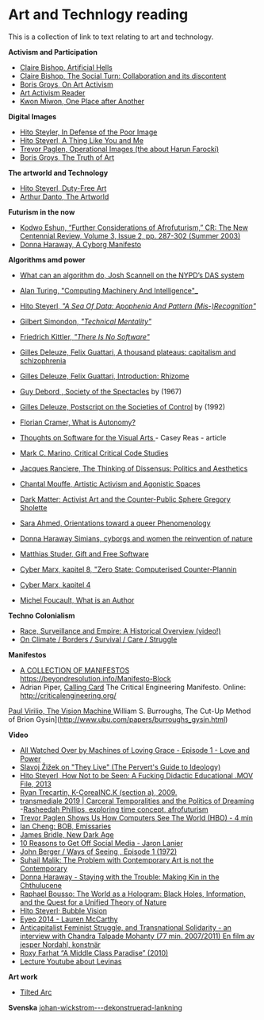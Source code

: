 # Art and Technlogy reading

This is a collection of link to text relating to art and technology.

**Activism and Participation**
- [Claire Bishop, Artificial Hells](https://selforganizedseminar.files.wordpress.com/2011/08/bishop-claire-artificial-hells-participatory-art-and-politics-spectatorship.pdf)
- [Claire Bishop, The Social Turn: Collaboration and its discontent](https://www.gc.cuny.edu/CUNY_GC/media/CUNY-Graduate-Center/PDF/Art%20History/Claire%20Bishop/Social-Turn.pdf) 
- [Boris Groys, On Art Activism](http://www.e-flux.com/journal/56/60343/on-art-activism/)
- [Art Activism Reader](https://www.dropbox.com/s/519zt6f8uibx3az/art-activism-reader.pdf?dl=0)
- [Kwon Miwon, One Place after Another](https://monoskop.org/images/d/d3/Kwon_Miwon_One_Place_after_Another_Site-Specific_Art_and_Locational_Identity.pdf)

**Digital Images** 
- [Hito Steyler, In Defense of the Poor Image](http://www.e-flux.com/journal/10/61362/in-defense-of-the-poor-image/)
- [Hito Steyerl, A Thing Like You and Me](https://www.e-flux.com/journal/15/61298/a-thing-like-you-and-me/)
- [Trevor Paglen, Operational Images (the about Harun Farocki)](http://worker01.e-flux.com/pdf/article_8990555.pdf)
- [Boris Groys, The Truth of Art](https://www.e-flux.com/journal/71/60513/the-truth-of-art/)


**The artworld and Technology** 
- [Hito Steyerl, Duty-Free Art](https://www.e-flux.com/journal/63/60894/duty-free-art/)
- [Arthur Danto, The Artworld](http://faculty.georgetown.edu/irvinem/visualarts/Danto-Artworld.pdf)

**Futurism in the now** 
- [Kodwo Eshun, “Further Considerations of Afrofuturism,” CR: The New Centennial Review, Volume 3, Issue 2, pp. 287-302 (Summer 2003)](https://growingrootsnyc.files.wordpress.com/2012/05/eshun-further-considerations-on-afrofuturism2.pdf)
- [Donna Haraway, A Cyborg Manifesto](http://faculty.georgetown.edu/irvinem/theory/Haraway-CyborgManifesto-1.pdf)

**Algorithms amd power** 
- [What can an algorithm do, Josh Scannell on the NYPD’s DAS system](http://dismagazine.com/discussion/72975/josh-scannell-what-can-an-algorithm-do/)
- [Alan Turing, "Computing Machinery And Intelligence"_](http://www.loebner.net/Prizef/TuringArticle.html)
- [Hito Steyerl, _"A Sea Of Data: Apophenia And Pattern (Mis-)Recognition"_](https://github.com/publicityreform/findbyimage/blob/master/readings/steyerl.pdf)
- [Gilbert Simondon, _"Technical Mentality"_](https://github.com/publicityreform/findbyimage/blob/master/readings/simondon.pdf)
- [Friedrich Kittler, _"There Is No Software"_](http://classes.dma.ucla.edu/Fall14/252A/readings/kittler-there-is-no-software.pdf)
- [Gilles Deleuze, Felix Guattari, A thousand plateaus: capitalism and schizophrenia](https://libcom.org/files/A%20Thousand%20Plateaus.pdf)
- [Gilles Deleuze, Felix Guattari, Introduction: Rhizome](http://interconnected.org/home/more/2005/06/1000Plateaus00Rhizome.pdf)
- [Guy Debord , Society of the Spectacles](https://www.marxists.org/reference/archive/debord/society.htm) by (1967)
- [Gilles Deleuze, Postscript on the Societies of Control](https://theanarchistlibrary.org/library/gilles-deleuze-postscript-on-the-societies-of-control.pdf) by  (1992)
- [Florian Cramer, What is Autonomy?](https://autonomousfabric.org/text/what-is-autonomy)
- [Thoughts on Software for the Visual Arts
](https://medium.com/@ProcessingOrg/thoughts-on-software-a8a82c95e1ad) - Casey Reas - article
- [Mark C. Marino, Critical Critical Code Studies](http://www.electronicbookreview.com/thread/electropoetics/codology)

- [Jacques Ranciere, The Thinking of Dissensus: Politics and Aesthetics](http://chtodelat.org/wp-content/uploads/2006/08/ranciere_-thinking_of_dissensus_2011.pdf)
- [Chantal Mouffe, Artistic Activism and Agonistic Spaces](http://www.artandresearch.org.uk/v1n2/pdfs/mouffe.pdf)
- [Dark Matter: Activist Art and the Counter-Public Sphere Gregory Sholette](http://www.gregorysholette.com/wp-content/uploads/2011/04/05_darkmattertwo1.pdf)
- [Sara Ahmed, Orientations toward a queer Phenomenology](https://muse.jhu.edu/article/202832)
- [Donna Haraway Simians, cyborgs and women the reinvention of nature](https://monoskop.org/images/f/f3/Haraway_Donna_J_Simians_Cyborgs_and_Women_The_Reinvention_of_Nature.pdf)	
- [Matthias Studer, Gift and Free Software](http://www.commoner.org.uk/09studer.pdf)
- [Cyber Marx, kapitel 8, "Zero State: Computerised Counter-Plannin](https://libcom.org/files/Chapter8.pdf)
- [Cyber Marx, kapitel 4](https://libcom.org/files/Chapter4.pdf)
- [Michel Foucault, What is an Author](http://www.english.upenn.edu/~cavitch/pdf-library/Foucault_Author.pdf)

**Techno Colonialism**
- [Race, Surveillance and Empire: A Historical Overview (video!)](https://www.youtube.com/watch?v=0CrsqII6las)
- [On Climate / Borders / Survival / Care / Struggle](http://www.basepublication.org/?p=474)

**Manifestos**
- [A COLLECTION OF MANIFESTOS](https://github.com/greyscalepress/manifestos/tree/master/content/manifestos)
https://beyondresolution.info/Manifesto-Block
- Adrian Piper, [Calling Card](http://wendyjanegrossman.com/wp-content/uploads/2013/01/adrain-piper-calling-card.jpg)
The Critical Engineering Manifesto. Online: http://criticalengineering.org/

[Paul Virilio, The Vision Machine
](http://cmuems.com/excap/readings/virilio-the-vision-machine.pdf)
William S. Burroughs, The Cut-Up Method of Brion Gysin](http://www.ubu.com/papers/burroughs_gysin.html)

**Video**
- [All Watched Over by Machines of Loving Grace - Episode 1 - Love and Power](https://vimeo.com/groups/96331/videos/80799353)
- [Slavoj Žižek on "They Live" (The Pervert's Guide to Ideology)](https://www.youtube.com/watch?v=TVwKjGbz60k)
- [Hito Steyerl, How Not to be Seen: A Fucking Didactic Educational .MOV File, 2013](https://www.artforum.com/video/hito-steyerl-how-not-to-be-seen-a-fucking-didactic-educational-mov-file-2013-51651) 
- [Ryan Trecartin, K-CoreaINC.K (section a), 2009.](https://www.artforum.com/video/ryan-trecartin-k-coreainc-k-section-a-2009-26917)
- [transmediale 2019 | Carceral Temporalities and the Politics of Dreaming](https://www.youtube.com/watch?v=3X30E1OocBE)
-[Rasheedah Phillips, exploring time concept, afrofuturism](https://www.youtube.com/watch?v=Fd1LHsnlVC8&feature=youtu.be&t=43m3s)
- [Trevor Paglen Shows Us How Computers See The World (HBO) - 4 min](https://www.youtube.com/watch?v=HEI8cuGKiNk)
- [Ian Cheng: BOB, Emissaries](https://www.youtube.com/watch?v=XFmMrcW2ZsM)
- [James Bridle, New Dark Age](https://www.youtube.com/watch?v=7hSj01bAZAU)
- [10 Reasons to Get Off Social Media - Jaron Lanier](https://www.youtube.com/watch?v=BCTlcj5vImk)
- [John Berger / Ways of Seeing , Episode 1 (1972)](https://www.youtube.com/watch?v=0pDE4VX_9Kk)
- [Suhail Malik: The Problem with Contemporary Art is not the Contemporary](https://www.artandeducation.net/classroom/video/66326/suhail-malik-the-problem-with-contemporary-art-is-not-the-contemporary)
- [Donna Haraway - Staying with the Trouble: Making Kin in the Chthulucene](https://www.youtube.com/watch?v=GrYA7sMQaBQ)
- [Raphael Bousso: The World as a Hologram: Black Holes, Information, and the Quest for a Unified Theory of Nature](https://vimeo.com/151382147)
- [Hito Steyerl; Bubble Vision](https://www.youtube.com/watch?v=boMbdtu2rLE&t=437s)
- [Eyeo 2014 - Lauren McCarthy](https://vimeo.com/110607681)
- [Anticapitalist Feminist Struggle, and Transnational Solidarity - an interview with Chandra Talpade Mohanty (77 min. 2007/2011) En film av jesper Nordahl, konstnär](https://vimeo.com/28572566)
- [Roxy Farhat “A Middle Class Paradise” (2010)](https://www.youtube.com/watch?v=GbFjmct2JuM)
- [Lecture Youtube about Levinas](https://www.youtube.com/watch?v=S-YqKLZDf34)
 
**Art work** 
- [Tilted Arc](https://en.wikipedia.org/wiki/Tilted_Arc)


**Svenska**
[johan-wickstrom---dekonstruerad-lankning](https://www.oru.se/globalassets/oru-sv/forskning/forskningsmiljoer/hs/humus/utbildning-och-demokrati/2015/nr-3/johan-wickstrom---dekonstruerad-lankning.pdf)





